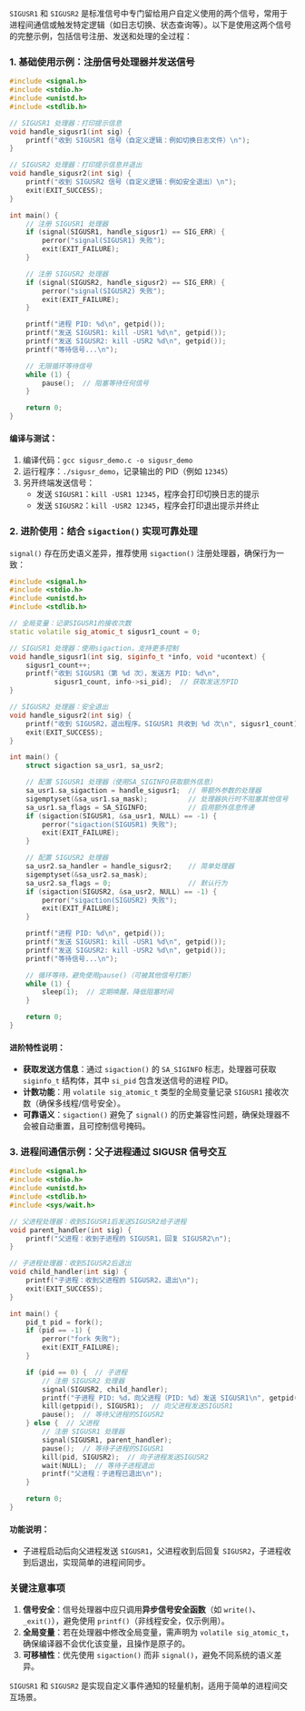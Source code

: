 `SIGUSR1` 和 `SIGUSR2` 是标准信号中专门留给用户自定义使用的两个信号，常用于进程间通信或触发特定逻辑（如日志切换、状态查询等）。以下是使用这两个信号的完整示例，包括信号注册、发送和处理的全过程：


### 1. 基础使用示例：注册信号处理器并发送信号
```c
#include <signal.h>
#include <stdio.h>
#include <unistd.h>
#include <stdlib.h>

// SIGUSR1 处理器：打印提示信息
void handle_sigusr1(int sig) {
    printf("收到 SIGUSR1 信号（自定义逻辑：例如切换日志文件）\n");
}

// SIGUSR2 处理器：打印提示信息并退出
void handle_sigusr2(int sig) {
    printf("收到 SIGUSR2 信号（自定义逻辑：例如安全退出）\n");
    exit(EXIT_SUCCESS);
}

int main() {
    // 注册 SIGUSR1 处理器
    if (signal(SIGUSR1, handle_sigusr1) == SIG_ERR) {
        perror("signal(SIGUSR1) 失败");
        exit(EXIT_FAILURE);
    }

    // 注册 SIGUSR2 处理器
    if (signal(SIGUSR2, handle_sigusr2) == SIG_ERR) {
        perror("signal(SIGUSR2) 失败");
        exit(EXIT_FAILURE);
    }

    printf("进程 PID: %d\n", getpid());
    printf("发送 SIGUSR1: kill -USR1 %d\n", getpid());
    printf("发送 SIGUSR2: kill -USR2 %d\n", getpid());
    printf("等待信号...\n");

    // 无限循环等待信号
    while (1) {
        pause();  // 阻塞等待任何信号
    }

    return 0;
}
```

#### 编译与测试：
1. 编译代码：`gcc sigusr_demo.c -o sigusr_demo`  
2. 运行程序：`./sigusr_demo`，记录输出的 PID（例如 `12345`）  
3. 另开终端发送信号：  
   - 发送 `SIGUSR1`：`kill -USR1 12345`，程序会打印切换日志的提示  
   - 发送 `SIGUSR2`：`kill -USR2 12345`，程序会打印退出提示并终止  


### 2. 进阶使用：结合 `sigaction()` 实现可靠处理
`signal()` 存在历史语义差异，推荐使用 `sigaction()` 注册处理器，确保行为一致：

```cpp
#include <signal.h>
#include <stdio.h>
#include <unistd.h>
#include <stdlib.h>

// 全局变量：记录SIGUSR1的接收次数
static volatile sig_atomic_t sigusr1_count = 0;

// SIGUSR1 处理器：使用sigaction，支持更多控制
void handle_sigusr1(int sig, siginfo_t *info, void *ucontext) {
    sigusr1_count++;
    printf("收到 SIGUSR1（第 %d 次），发送方 PID: %d\n", 
           sigusr1_count, info->si_pid);  // 获取发送方PID
}

// SIGUSR2 处理器：安全退出
void handle_sigusr2(int sig) {
    printf("收到 SIGUSR2，退出程序。SIGUSR1 共收到 %d 次\n", sigusr1_count);
    exit(EXIT_SUCCESS);
}

int main() {
    struct sigaction sa_usr1, sa_usr2;

    // 配置 SIGUSR1 处理器（使用SA_SIGINFO获取额外信息）
    sa_usr1.sa_sigaction = handle_sigusr1;  // 带额外参数的处理器
    sigemptyset(&sa_usr1.sa_mask);          // 处理器执行时不阻塞其他信号
    sa_usr1.sa_flags = SA_SIGINFO;          // 启用额外信息传递
    if (sigaction(SIGUSR1, &sa_usr1, NULL) == -1) {
        perror("sigaction(SIGUSR1) 失败");
        exit(EXIT_FAILURE);
    }

    // 配置 SIGUSR2 处理器
    sa_usr2.sa_handler = handle_sigusr2;    // 简单处理器
    sigemptyset(&sa_usr2.sa_mask);
    sa_usr2.sa_flags = 0;                   // 默认行为
    if (sigaction(SIGUSR2, &sa_usr2, NULL) == -1) {
        perror("sigaction(SIGUSR2) 失败");
        exit(EXIT_FAILURE);
    }

    printf("进程 PID: %d\n", getpid());
    printf("发送 SIGUSR1: kill -USR1 %d\n", getpid());
    printf("发送 SIGUSR2: kill -USR2 %d\n", getpid());
    printf("等待信号...\n");

    // 循环等待，避免使用pause()（可被其他信号打断）
    while (1) {
        sleep(1);  // 定期唤醒，降低阻塞时间
    }

    return 0;
}

```



#### 进阶特性说明：
- **获取发送方信息**：通过 `sigaction()` 的 `SA_SIGINFO` 标志，处理器可获取 `siginfo_t` 结构体，其中 `si_pid` 包含发送信号的进程 PID。  
- **计数功能**：用 `volatile sig_atomic_t` 类型的全局变量记录 `SIGUSR1` 接收次数（确保多线程/信号安全）。  
- **可靠语义**：`sigaction()` 避免了 `signal()` 的历史兼容性问题，确保处理器不会被自动重置，且可控制信号掩码。  


### 3. 进程间通信示例：父子进程通过 SIGUSR 信号交互
```c
#include <signal.h>
#include <stdio.h>
#include <unistd.h>
#include <stdlib.h>
#include <sys/wait.h>

// 父进程处理器：收到SIGUSR1后发送SIGUSR2给子进程
void parent_handler(int sig) {
    printf("父进程：收到子进程的 SIGUSR1，回复 SIGUSR2\n");
}

// 子进程处理器：收到SIGUSR2后退出
void child_handler(int sig) {
    printf("子进程：收到父进程的 SIGUSR2，退出\n");
    exit(EXIT_SUCCESS);
}

int main() {
    pid_t pid = fork();
    if (pid == -1) {
        perror("fork 失败");
        exit(EXIT_FAILURE);
    }

    if (pid == 0) {  // 子进程
        // 注册 SIGUSR2 处理器
        signal(SIGUSR2, child_handler);
        printf("子进程 PID: %d，向父进程（PID: %d）发送 SIGUSR1\n", getpid(), getppid());
        kill(getppid(), SIGUSR1);  // 向父进程发送SIGUSR1
        pause();  // 等待父进程的SIGUSR2
    } else {  // 父进程
        // 注册 SIGUSR1 处理器
        signal(SIGUSR1, parent_handler);
        pause();  // 等待子进程的SIGUSR1
        kill(pid, SIGUSR2);  // 向子进程发送SIGUSR2
        wait(NULL);  // 等待子进程退出
        printf("父进程：子进程已退出\n");
    }

    return 0;
}
```

#### 功能说明：
- 子进程启动后向父进程发送 `SIGUSR1`，父进程收到后回复 `SIGUSR2`，子进程收到后退出，实现简单的进程间同步。  


### 关键注意事项
1. **信号安全**：信号处理器中应只调用**异步信号安全函数**（如 `write()`、`_exit()`），避免使用 `printf()`（非线程安全，仅示例用）。  
2. **全局变量**：若在处理器中修改全局变量，需声明为 `volatile sig_atomic_t`，确保编译器不会优化该变量，且操作是原子的。  
3. **可移植性**：优先使用 `sigaction()` 而非 `signal()`，避免不同系统的语义差异。  

`SIGUSR1` 和 `SIGUSR2` 是实现自定义事件通知的轻量机制，适用于简单的进程间交互场景。
